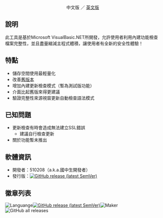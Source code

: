 <center>中文版 ／ <a href=MD5Hasher_NewEN.md>英文版</a></center>

## 說明

此工具是基於Microsoft VisualBasic.NET所開發，允許使用者利用內建功能檢查檔案完整性，並且盡量縮減主程式體積，讓使用者有全新的安全性體驗！

## 特點

- 儲存空間使用最輕量化
- 改善[舊版本](https://github.com/510208/md5hashing-new)
- 增加內建更新檢查模式（暫為測試版功能）
- 介面比起舊版來得更建議
- 驗證完整性來源視窗更新自動檢查語法模式

## 已知問題

* 更新檢查有時會造成無法建立SSL錯誤
    * 建議自行檢查更新
* 關於功能暫未推出

## 軟體資訊

- 開發者：510208（a.k.a.國中生開發者）
- 發行版：[![GitHub release (latest SemVer)](https://img.shields.io/github/v/release/510208/md5hashing-new?color=green&label=%E6%9C%80%E6%96%B0%E7%89%88%E6%9C%AC&logo=github&logoColor=green&style=for-the-badge)](https://https://github.com/510208/md5hashing-new)

## 徽章列表

![Languange](https://img.shields.io/badge/Languange-Chinese%20Traditional-Success?style=for-the-badge&logo=appveyor)[![GitHub release (latest SemVer)](https://img.shields.io/github/v/release/510208/md5hashing-new?color=green&label=%E6%9C%80%E6%96%B0%E7%89%88%E6%9C%AC&logo=github&logoColor=green&style=for-the-badge)](https://https://github.com/510208/md5hashing-new)![Maker](https://img.shields.io/badge/Developer-510208-Blue?style=for-the-badge&logo=appveyor)![GitHub all releases](https://img.shields.io/github/downloads/510208/md5hashing-new/total?color=green&label=%E4%B8%8B%E8%BC%89%E6%95%B8&style=for-the-badge)
